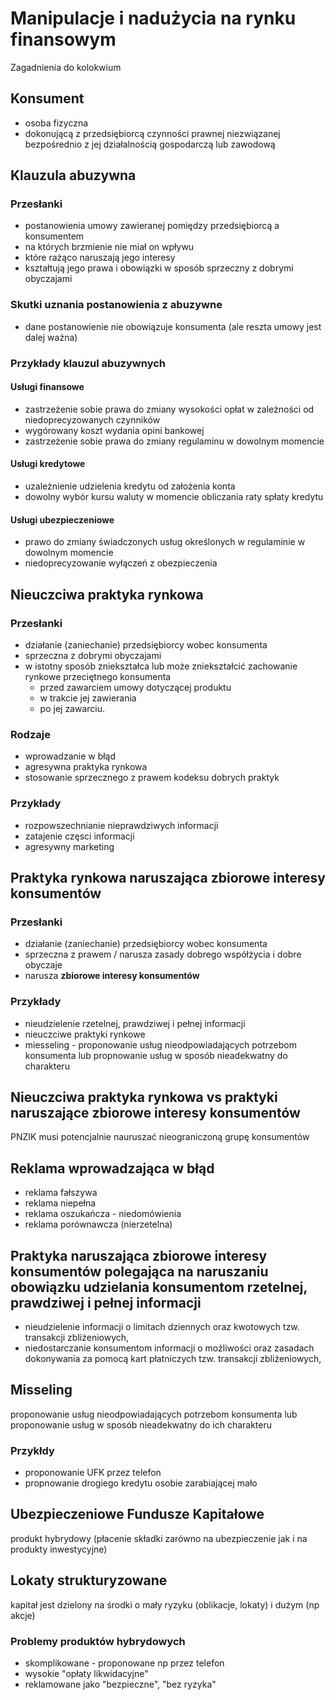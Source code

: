 # Manipulacje i nadużycia na rynku finansowym

Zagadnienia do kolokwium

## Konsument

* osoba fizyczna 
* dokonującą z przedsiębiorcą czynności prawnej 
  niezwiązanej bezpośrednio z jej działalnością gospodarczą lub zawodową

## Klauzula abuzywna

### Przesłanki
* postanowienia umowy zawieranej pomiędzy przedsiębiorcą a konsumentem
* na których brzmienie nie miał on wpływu
* które rażąco naruszają jego interesy
* kształtują jego prawa i obowiązki w sposób sprzeczny z dobrymi obyczajami

### Skutki uznania postanowienia z abuzywne
* dane postanowienie nie obowiązuje konsumenta
  (ale reszta umowy jest dalej ważna)

### Przykłady klauzul abuzywnych

#### Usługi finansowe
* zastrzeżenie sobie prawa do zmiany wysokości opłat w zależności od
  niedoprecyzowanych czynników
* wygórowany koszt wydania opini bankowej
* zastrzeżenie sobie prawa do zmiany regulaminu w dowolnym momencie

#### Usługi kredytowe
* uzależnienie udzielenia kredytu od założenia konta
* dowolny wybór kursu waluty w momencie obliczania raty spłaty kredytu

#### Usługi ubezpieczeniowe
* prawo do zmiany świadczonych usług określonych w regulaminie
  w dowolnym momencie
* niedoprecyzowanie wyłączeń z obezpieczenia

## Nieuczciwa praktyka rynkowa

### Przesłanki
* działanie (zaniechanie) przedsiębiorcy wobec konsumenta
* sprzeczna z dobrymi obyczajami
* w istotny sposób zniekształca lub może zniekształcić zachowanie 
  rynkowe przeciętnego konsumenta 
  - przed zawarciem umowy dotyczącej produktu
  - w trakcie jej zawierania
  - po jej zawarciu.

### Rodzaje
* wprowadzanie w błąd
* agresywna praktyka rynkowa
* stosowanie sprzecznego z prawem kodeksu dobrych praktyk

### Przykłady
* rozpowszechnianie nieprawdziwych informacji
* zatajenie częsci informacji
* agresywny marketing

## Praktyka rynkowa naruszająca zbiorowe interesy konsumentów

### Przesłanki
* działanie (zaniechanie) przedsiębiorcy wobec konsumenta
* sprzeczna z prawem / narusza zasady dobrego współżycia 
  i dobre obyczaje
* narusza **zbiorowe interesy konsumentów**

### Przykłady
* nieudzielenie rzetelnej, prawdziwej i pełnej informacji
* nieuczciwe praktyki rynkowe
* miesseling - proponowanie usług nieodpowiadających potrzebom konsumenta
  lub propnowanie usług w sposób nieadekwatny do charakteru

## Nieuczciwa praktyka rynkowa vs praktyki naruszające zbiorowe interesy konsumentów
PNZIK musi potencjalnie nauruszać nieograniczoną grupę konsumentów

## Reklama wprowadzająca w błąd
* reklama fałszywa
* reklama niepełna
* reklama oszukańcza - niedomówienia
* reklama porównawcza (nierzetelna)

## Praktyka naruszająca zbiorowe interesy konsumentów polegająca na naruszaniu obowiązku udzielania konsumentom rzetelnej, prawdziwej i pełnej informacji 

* nieudzielenie informacji o limitach dziennych oraz kwotowych 
  tzw. transakcji zbliżeniowych,
* niedostarczanie konsumentom informacji o możliwości oraz zasadach
  dokonywania za pomocą kart płatniczych tzw. transakcji zbliżeniowych,

## Misseling
proponowanie usług nieodpowiadających potrzebom konsumenta lub proponowanie
usług w sposób nieadekwatny do ich charakteru

### Przykłdy
* proponowanie UFK przez telefon
* propnowanie drogiego kredytu osobie zarabiającej mało

## Ubezpieczeniowe Fundusze Kapitałowe
produkt hybrydowy (płacenie składki zarówno na ubezpieczenie jak i na 
produkty inwestycyjne)

## Lokaty strukturyzowane
kapitał jest dzielony na środki o mały ryzyku (oblikacje, lokaty)
i dużym (np akcje)

### Problemy produktów hybrydowych
* skomplikowane - proponowane np przez telefon
* wysokie "opłaty likwidacyjne"
* reklamowane jako "bezpieczne", "bez ryzyka"
